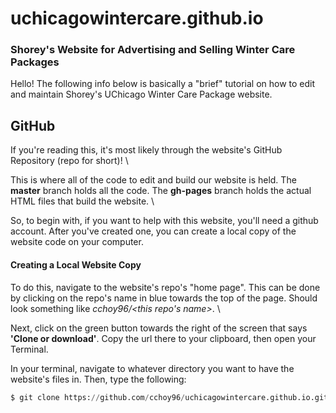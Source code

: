 # uchicagowintercare.github.io
### Shorey's Website for Advertising and Selling Winter Care Packages

Hello! The following info below is basically a "brief" tutorial on how to edit and maintain Shorey's UChicago Winter Care Package website.

## GitHub
If you're reading this, it's most likely through the website's GitHub Repository (repo for short)! \

This is where all of the code to edit and build our website is held. The **master** branch holds all the code. The **gh-pages** branch holds the actual HTML files that build the website. \

So, to begin with, if you want to help with this website, you'll need a github account. After you've created one, you can create a local copy of the website code on your computer.

#### Creating a Local Website Copy
To do this, navigate to the website's repo's "home page". This can be done by clicking on the repo's name in blue towards the top of the page. Should look something like *cchoy96/<this repo's name>*. \

Next, click on the green button towards the right of the screen that says **'Clone or download'**. Copy the url there to your clipboard, then open your Terminal.

In your terminal, navigate to whatever directory you want to have the website's files in. Then, type the following:
```python
$ git clone https://github.com/cchoy96/uchicagowintercare.github.io.git
```
